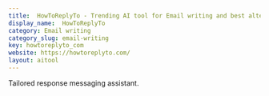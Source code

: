 ```yaml
---
title:  HowToReplyTo - Trending AI tool for Email writing and best alternatives
display_name:  HowToReplyTo
category: Email writing
category_slug: email-writing
key: howtoreplyto_com
website: https://howtoreplyto.com/
layout: aitool
---
```


Tailored response messaging assistant.
